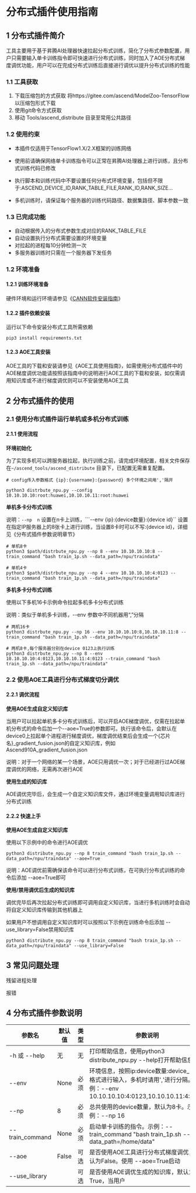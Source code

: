 # 分布式插件使用指南

## 1 分布式插件简介

工具主要用于基于昇腾AI处理器快速拉起分布式训练，简化了分布式参数配置，用户只需要输入单卡训练指令即可快速进行分布式训练，同时加入了AOE分布式梯度调优功能，用户可以在完成分布式训练后直接进行调优以提升分布式训练的性能

### 1.1 工具获取

1. 下载压缩包的方式获取 将https://gitee.com/ascend/ModelZoo-TensorFlow 以压缩包形式下载
2. 使用git命令方式获取
3. 移动 Tools/ascend_distribute 目录至常用公共路径

### 1.2 使用约束

- 本插件仅适用于TensorFlow1.X/2.X框架的训练网络

- 使用前请确保网络单卡训练指令可以正常在昇腾AI处理器上进行训练，且分布式训练代码已修改
- 执行脚本和训练代码中不要设置任何分布式环境变量，包括但不限于:ASCEND_DEVICE_ID,RANK_TABLE_FILE,RANK_ID,RANK_SIZE...
- 多机训练时，请保证每个服务器的训练代码路径、数据集路径、脚本参数一致

### 1.3 已完成功能

- 自动根据传入的分布式参数生成对应的RANK_TABLE_FILE
- 自动设置执行分布式需要设置的环境变量
- 对拉起的进程每10分钟检测一次
- 多服务器训练时只需在一个服务器下发任务



### 1.2 环境准备

#### 1.2.1 训练环境准备

硬件环境和运行环境请参见《[CANN软件安装指南](https://support.huawei.com/enterprise/zh/ascend-computing/cann-pid-251168373?category=installation-update)》



#### 1.2.2 插件依赖安装

运行以下命令安装分布式工具所需依赖

```
pip3 install requirements.txt
```



#### 1.2.3 AOE工具安装

AOE工具的下载和安装请参见《AOE工具使用指南》，如需使用分布式插件中的AOE梯度调优功能请按照该指南中的说明进行AOE工具的下载和安装，如仅需调用知识库或不进行梯度调优则可以不安装使用AOE工具



## 2 分布式插件的使用<TODO>

### 2.1 使用分布式插件运行单机或多机分布式训练

#### 2.1.1 使用流程

**环境初始化**

为了实现多机可以跨服务器拉起，执行训练之前，请完成环境配置，相关文件保存在```~/ascend_tools/ascend_distribute``` 目录下，已配置无需重复配置。

```
# config传入参数格式 {ip}:{username}:{password} 多个环境之间用','隔开

python3 distrbute_npu.py --config 10.10.10.10:root:huawei,10.10.10.11:root:huawei
```



**单机多卡分布式训练**



说明：```--np  n```  设置在n卡上训练，```--env {ip}:{device数量}:{device id}`` 设置在指定IP服务器上的8张卡上进行训练，当设置8卡时可以不写:{device id}，详细见《分布式插件参数说明章节》

```
# 单机8卡
python3 $path/distrbute_npu.py --np 8 --env 10.10.10.10:8 --train_command "bash train_1p.sh --data_path=/npu/traindata"

# 单机4卡
python3 $path/distrbute_npu.py --np 4 --env 10.10.10.10:4:0123 --train_command "bash train_1p.sh --data_path=/npu/traindata"
```



**多机多卡分布式训练**

使用以下多机16卡示例命令拉起多机多卡分布式训练

说明：类似于单机多卡训练，--env 参数中不同机器用“,”分隔

```
# 两机16卡
python3 distrbute_npu.py --np 16 --env 10.10.10.10:8,10.10.10.11:8 --train_command "bash train_1p.sh --data_path=/npu/traindata"

# 两机8卡,每个服务器分别在device 0123上执行训练
python3 distrbute_npu.py --np 8 --env 10.10.10.10:4:0123,10.10.10.11:4:0123 --train_command "bash train_1p.sh --data_path=/npu/traindata"
```



### 2.2 使用AOE工具进行分布式梯度切分调优

#### 2.2.1 调优流程

**使用AOE生成自定义知识库**

当用户可以拉起单机多卡分布式训练后，可以开启AOE梯度调优，仅需在拉起单机分布式的命令后加一个--aoe=True的参数即可。执行该命令后，会默认在device0上拉起单个进程进行梯度调优，梯度调优结束后会生成一个{芯片名}_gradient_fusion.json的自定义知识库，例如Ascend910A_gradient_fusion.json

说明：对于一个网络的某一个场景，AOE只用调优一次；对于已经进行过AOE梯度调优的网络，无需再次进行AOE



**使用生成的知识库**

AOE调优完毕后，会生成一个自定义知识库文件，通过环境变量调用知识库进行分布式训练



#### 2.2.2 快速上手

**使用AOE生成自定义知识库**

使用以下示例中的命令进行AOE调优

```
python3 distribute_npu.py --np 8 train_command "bash train_1p.sh --data_path=/npu/traindata" --aoe=True
```

说明：AOE调优前需确保该命令可以进行分布式训练，在可执行分布式训练的命令后添加 --aoe=True即可



**使用/禁用调优后生成的知识库<TODO>**

调优完毕后再次拉起分布式训练即可调用自定义知识库，当进行多机训练时会自动将自定义知识库传输到其他机器上

如果用户不想调用自定义知识库时可以按照以下示例在训练命令后添加 --use_library=False禁用知识库

```
python3 distribute_npu.py --np 8 train_command "bash train_1p.sh --data_path=/npu/traindata" --use_library=False
```



## 3 常见问题处理<TODO>

残留进程处理

报错



## 4 分布式插件参数说明

| 参数名          | 默认值 | 类型 | 参数说明                                                     |
| --------------- | ------ | ---- | ------------------------------------------------------------ |
| -h 或 --help    | 无     | 无   | 打印帮助信息，使用python3 distribute_npu.py --help打开帮助信息 |
| --env           | None   | 必须 | 环境信息，按照ip:device数量:device_id的格式进行输入，多机时请用','进行分隔。示例：--env 10.10.10.10:4:0123,10.10.10.11:4:1234 |
| --np            | 8      | 必须 | 总共使用的device数量，默认为8卡。示例：--np 16               |
| --train_command | None   | 必须 | 启动单卡训练的指令。示例：--train_command "bash train_1p.sh --data_path=/home/data" |
| --aoe           | False  | 可选 | 是否使用AOE工具进行分布式梯度调优，默认为False。使用 --aoe=True启动 |
| --use_library   | <TODO> | 可选 | 是否使用AOE调优生成的知识库，默认为True，当用户              |

 

